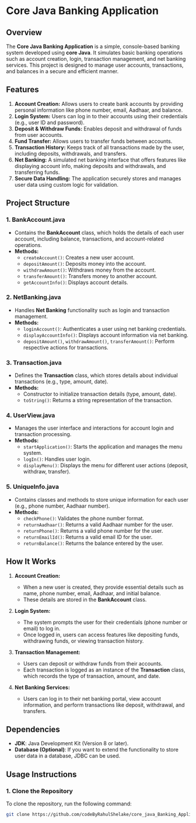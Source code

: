 # Core Java Banking Application

## Overview
The **Core Java Banking Application** is a simple, console-based banking system developed using **core Java**. It simulates basic banking operations such as account creation, login, transaction management, and net banking services. This project is designed to manage user accounts, transactions, and balances in a secure and efficient manner.

## Features
1. **Account Creation:** Allows users to create bank accounts by providing personal information like phone number, email, Aadhaar, and balance.
2. **Login System:** Users can log in to their accounts using their credentials (e.g., user ID and password).
3. **Deposit & Withdraw Funds:** Enables deposit and withdrawal of funds from user accounts.
4. **Fund Transfer:** Allows users to transfer funds between accounts.
5. **Transaction History:** Keeps track of all transactions made by the user, including deposits, withdrawals, and transfers.
6. **Net Banking:** A simulated net banking interface that offers features like displaying account info, making deposits and withdrawals, and transferring funds.
7. **Secure Data Handling:** The application securely stores and manages user data using custom logic for validation.

## Project Structure

### 1. **BankAccount.java**
- Contains the **BankAccount** class, which holds the details of each user account, including balance, transactions, and account-related operations.
- **Methods:**
  - `createAccount()`: Creates a new user account.
  - `depositAmount()`: Deposits money into the account.
  - `withdrawAmount()`: Withdraws money from the account.
  - `transferAmount()`: Transfers money to another account.
  - `getAccountInfo()`: Displays account details.

### 2. **NetBanking.java**
- Handles **Net Banking** functionality such as login and transaction management.
- **Methods:**
  - `loginAccount()`: Authenticates a user using net banking credentials.
  - `displayAccountInfo()`: Displays account information via net banking.
  - `depositAmount()`, `withdrawAmount()`, `transferAmount()`: Perform respective actions for transactions.

### 3. **Transaction.java**
- Defines the **Transaction** class, which stores details about individual transactions (e.g., type, amount, date).
- **Methods:**
  - Constructor to initialize transaction details (type, amount, date).
  - `toString()`: Returns a string representation of the transaction.

### 4. **UserView.java**
- Manages the user interface and interactions for account login and transaction processing.
- **Methods:**
  - `startApplication()`: Starts the application and manages the menu system.
  - `logIn()`: Handles user login.
  - `displayMenu()`: Displays the menu for different user actions (deposit, withdraw, transfer).

### 5. **UniqueInfo.java**
- Contains classes and methods to store unique information for each user (e.g., phone number, Aadhaar number).
- **Methods:**
  - `checkPhone()`: Validates the phone number format.
  - `returnAadhaar()`: Returns a valid Aadhaar number for the user.
  - `returnPhone()`: Returns a valid phone number for the user.
  - `returnEmailId()`: Returns a valid email ID for the user.
  - `returnBalance()`: Returns the balance entered by the user.

## How It Works
1. **Account Creation:**
   - When a new user is created, they provide essential details such as name, phone number, email, Aadhaar, and initial balance.
   - These details are stored in the **BankAccount** class.
   
2. **Login System:**
   - The system prompts the user for their credentials (phone number or email) to log in.
   - Once logged in, users can access features like depositing funds, withdrawing funds, or viewing transaction history.

3. **Transaction Management:**
   - Users can deposit or withdraw funds from their accounts.
   - Each transaction is logged as an instance of the **Transaction** class, which records the type of transaction, amount, and date.

4. **Net Banking Services:**
   - Users can log in to their net banking portal, view account information, and perform transactions like deposit, withdrawal, and transfers.

## Dependencies
- **JDK**: Java Development Kit (Version 8 or later).
- **Database (Optional)**: If you want to extend the functionality to store user data in a database, JDBC can be used.

## Usage Instructions

### 1. Clone the Repository
To clone the repository, run the following command:
```bash
git clone https://github.com/codeByRahulShelake/core_java_Banking_Application.git

